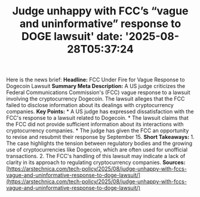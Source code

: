 ﻿---
title: "Judge unhappy with FCC’s “vague and uninformative” response to DOGE lawsuit'
date: '2025-08-28T05:37:24"
category: "Markets"
summary: ""
slug: "judge unhappy with fccs vague and uninformative response to "
source_urls:
  - "https://arstechnica.com/tech-policy/2025/08/judge-unhappy-with-fccs-vague-and-uninformative-response-to-doge-lawsuit/"
seo:
  title: "Judge unhappy with FCC’s “vague and uninformative” response to DOGE lawsuit | Hash n Hedge'
  description: '"
  keywords: ["news", "markets", "brief"]
---
Here is the news brief:  **Headline:** FCC Under Fire for Vague Response to Dogecoin Lawsuit  **Summary Meta Description:** A US judge criticizes the Federal Communications Commission's (FCC) vague response to a lawsuit involving the cryptocurrency Dogecoin. The lawsuit alleges that the FCC failed to disclose information about its dealings with cryptocurrency companies.  **Key Points:**  * A US judge has expressed dissatisfaction with the FCC's response to a lawsuit related to Dogecoin. * The lawsuit claims that the FCC did not provide sufficient information about its interactions with cryptocurrency companies. * The judge has given the FCC an opportunity to revise and resubmit their response by September 15.  **Short Takeaways:**  1. The case highlights the tension between regulatory bodies and the growing use of cryptocurrencies like Dogecoin, which are often used for unofficial transactions. 2. The FCC's handling of this lawsuit may indicate a lack of clarity in its approach to regulating cryptocurrency companies.  **Sources:** [https://arstechnica.com/tech-policy/2025/08/judge-unhappy-with-fccs-vague-and-uninformative-response-to-doge-lawsuit/](https://arstechnica.com/tech-policy/2025/08/judge-unhappy-with-fccs-vague-and-uninformative-response-to-doge-lawsuit/) 
